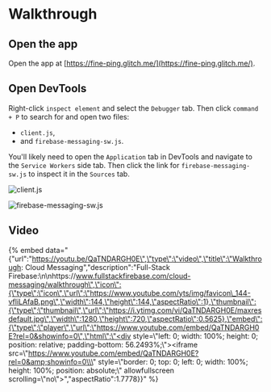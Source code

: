 # Walkthrough

## Open the app

Open the app at [https://fine-ping.glitch.me/](https://fine-ping.glitch.me/).

## Open DevTools

Right-click `inspect element` and select the `Debugger` tab. Then click `command + P` to search for and open two files:

* `client.js`,
* and `firebase-messaging-sw.js`.

You'll likely need to open the `Application` tab in DevTools and navigate to the `Service Workers` side tab. Then click the link for `firebase-messaging-sw.js` to inspect it in the `Sources` tab.

![client.js](https://goo.gl/3EmcES)

![firebase-messaging-sw.js](https://goo.gl/xoGxvx)

## Video

{% embed data="{\"url\":\"https://youtu.be/QaTNDARGH0E\",\"type\":\"video\",\"title\":\"Walkthrough: Cloud Messaging\",\"description\":\"Full-Stack Firebase:\\n\\nhttps://www.fullstackfirebase.com/cloud-messaging/walkthrough\",\"icon\":{\"type\":\"icon\",\"url\":\"https://www.youtube.com/yts/img/favicon\_144-vfliLAfaB.png\",\"width\":144,\"height\":144,\"aspectRatio\":1},\"thumbnail\":{\"type\":\"thumbnail\",\"url\":\"https://i.ytimg.com/vi/QaTNDARGH0E/maxresdefault.jpg\",\"width\":1280,\"height\":720,\"aspectRatio\":0.5625},\"embed\":{\"type\":\"player\",\"url\":\"https://www.youtube.com/embed/QaTNDARGH0E?rel=0&showinfo=0\",\"html\":\"<div style=\\\"left: 0; width: 100%; height: 0; position: relative; padding-bottom: 56.2493%;\\\"><iframe src=\\\"https://www.youtube.com/embed/QaTNDARGH0E?rel=0&amp;showinfo=0\\\" style=\\\"border: 0; top: 0; left: 0; width: 100%; height: 100%; position: absolute;\\\" allowfullscreen scrolling=\\\"no\\\"></iframe></div>\",\"aspectRatio\":1.7778}}" %}

